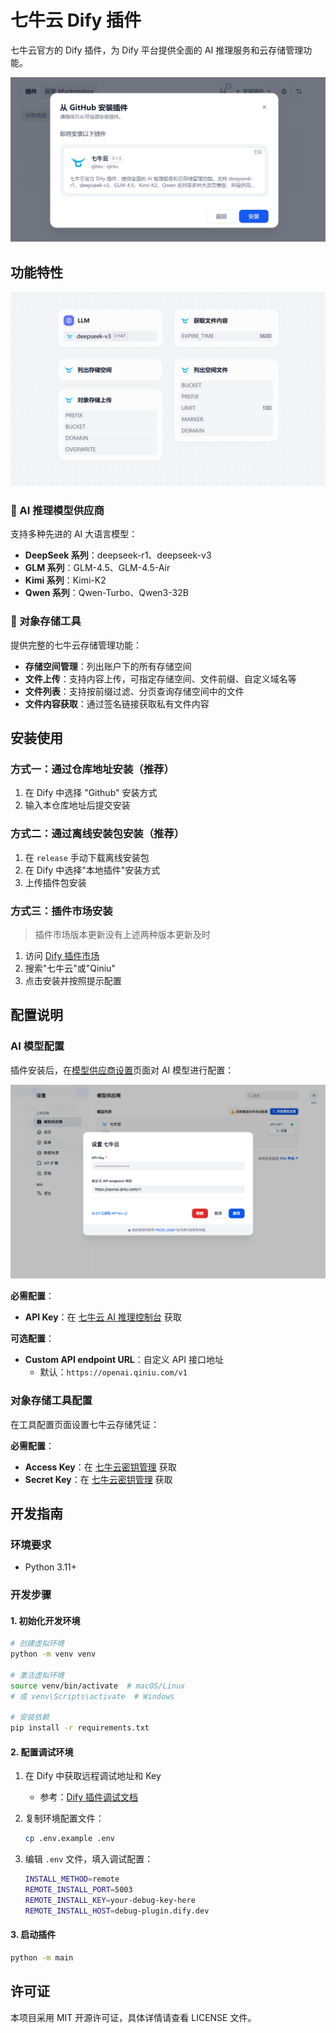 # 七牛云 Dify 插件

七牛云官方的 Dify 插件，为 Dify 平台提供全面的 AI 推理服务和云存储管理功能。

![插件预览](_assets/plugin_preview.png)

## 功能特性

![插件预览](_assets/plugin_overview.png)

### 🤖 AI 推理模型供应商

支持多种先进的 AI 大语言模型：

- **DeepSeek 系列**：deepseek-r1、deepseek-v3
- **GLM 系列**：GLM-4.5、GLM-4.5-Air
- **Kimi 系列**：Kimi-K2
- **Qwen 系列**：Qwen-Turbo、Qwen3-32B

### 📁 对象存储工具

提供完整的七牛云存储管理功能：

- **存储空间管理**：列出账户下的所有存储空间
- **文件上传**：支持内容上传，可指定存储空间、文件前缀、自定义域名等
- **文件列表**：支持按前缀过滤、分页查询存储空间中的文件
- **文件内容获取**：通过签名链接获取私有文件内容

## 安装使用

### 方式一：通过仓库地址安装（推荐）

1. 在 Dify 中选择 "Github" 安装方式
2. 输入本仓库地址后提交安装

### 方式二：通过离线安装包安装（推荐）

1. 在 `release` 手动下载离线安装包
2. 在 Dify 中选择"本地插件"安装方式
3. 上传插件包安装

### 方式三：插件市场安装

> 插件市场版本更新没有上述两种版本更新及时

1. 访问 [Dify 插件市场](https://marketplace.dify.ai)
2. 搜索"七牛云"或"Qiniu"
3. 点击安装并按照提示配置

## 配置说明

### AI 模型配置

插件安装后，在[模型供应商设置](https://cloud.dify.ai/plugins)页面对 AI 模型进行配置：

![插件预览](_assets/plugin_config_preview.png)

**必需配置**：

- **API Key**：在 [七牛云 AI 推理控制台](https://portal.qiniu.com/ai-inference/api-key) 获取

**可选配置**：

- **Custom API endpoint URL**：自定义 API 接口地址
  - 默认：`https://openai.qiniu.com/v1`

### 对象存储工具配置

在工具配置页面设置七牛云存储凭证：

**必需配置**：

- **Access Key**：在 [七牛云密钥管理](https://portal.qiniu.com/user/key) 获取
- **Secret Key**：在 [七牛云密钥管理](https://portal.qiniu.com/user/key) 获取

## 开发指南

### 环境要求

- Python 3.11+

### 开发步骤

#### 1. 初始化开发环境

```bash
# 创建虚拟环境
python -m venv venv

# 激活虚拟环境
source venv/bin/activate  # macOS/Linux
# 或 venv\Scripts\activate  # Windows

# 安装依赖
pip install -r requirements.txt
```

#### 2. 配置调试环境

1. 在 Dify 中获取远程调试地址和 Key
   - 参考：[Dify 插件调试文档](https://docs.dify.ai/zh-hans/plugins/quick-start/debug-plugin)

2. 复制环境配置文件：

   ```bash
   cp .env.example .env
   ```

3. 编辑 `.env` 文件，填入调试配置：

   ```bash
   INSTALL_METHOD=remote
   REMOTE_INSTALL_PORT=5003
   REMOTE_INSTALL_KEY=your-debug-key-here
   REMOTE_INSTALL_HOST=debug-plugin.dify.dev
   ```

#### 3. 启动插件

```bash
python -m main
```

## 许可证

本项目采用 MIT 开源许可证，具体详情请查看 LICENSE 文件。
